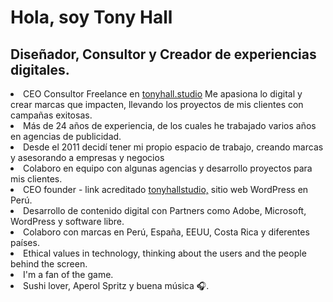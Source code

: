 ### <h1> Hola, soy Tony Hall </h1>

<h2> Diseñador, Consultor y Creador de experiencias digitales. </h2>


<li>CEO Consultor Freelance en <a href="https://tonyhall.studio" target="_blank">tonyhall.studio</a> Me apasiona lo digital y crear marcas que impacten, llevando los proyectos de mis clientes con campañas exitosas.</li>
<li>Más de 24 años de experiencia, de los cuales he trabajado varios años en agencias de publicidad.</li>
<li>Desde el 2011 decidí tener mi propio espacio de trabajo, creando marcas y asesorando a empresas y negocios</li>
<li>Colaboro en equipo con algunas agencias y desarrollo proyectos para mis clientes.</li>
<li>CEO founder - link acreditado <a href="https://tonyhallstudio.com" target="_blank">tonyhallstudio,</a> sitio web WordPress en Perú.</li>
<li>Desarrollo de contenido digital con Partners como Adobe, Microsoft, WordPress y software libre.</li>
<li>Colaboro con marcas en Perú, España, EEUU, Costa Rica y diferentes países.</li>
<li>Ethical values in technology, thinking about the users and the people behind the screen.</li> <li>I'm a fan of the game. </li>
<li>Sushi lover, Aperol Spritz y buena música 🎧.</li></br>
